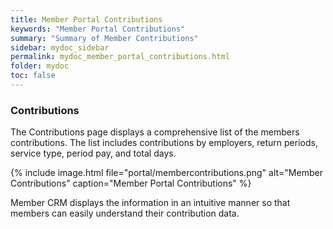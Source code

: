 ```yaml
---
title: Member Portal Contributions
keywords: "Member Portal Contributions"
summary: "Summary of Member Contributions"
sidebar: mydoc_sidebar
permalink: mydoc_member_portal_contributions.html
folder: mydoc
toc: false
---
```


### Contributions

The Contributions page displays a comprehensive list of the members contributions. The list includes contributions by employers, return periods, service type, period pay, and total days.

{% include image.html file="portal/membercontributions.png" alt="Member Contributions" caption="Member Portal Contributions" %}

Member CRM displays the information in an intuitive manner so that members can easily understand their contribution data.
